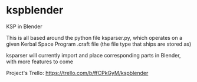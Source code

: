 kspblender
==========

KSP in Blender

This is all based around the python file ksparser.py, which operates on a given Kerbal Space Program .craft file
(the file type that ships are stored as)

ksparser will currently import and place corresponding parts in Blender, with more features to come

Project's Trello: https://trello.com/b/ffCPkGyM/kspblender
